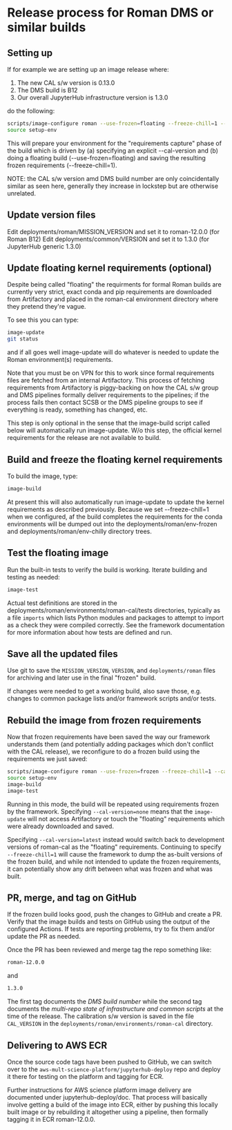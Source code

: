 # Release process for Roman DMS or similar builds

## Setting up

If for example we are setting up an image release where:

   1. The new CAL s/w version is 0.13.0
   2. The DMS build is B12
   3. Our overall JupyterHub infrastructure version is 1.3.0

do the following:

```bash
scripts/image-configure roman --use-frozen=floating --freeze-chill=1 --cal-version=0.13.0
source setup-env
```

This will prepare your environment for the "requirements capture" phase of the
build which is driven by (a) specifying an explicit --cal-version and (b) doing
a floating build (--use-frozen=floating) and saving the resulting frozen requirements
(--freeze-chill=1).

NOTE: the CAL s/w version amd DMS build number are only coincidentally similar as
seen here,  generally they increase in lockstep but are otherwise unrelated.


## Update version files

Edit deployments/roman/MISSION_VERSION  and set it to roman-12.0.0  (for Roman B12)
Edit deployments/common/VERSION  and set it to 1.3.0  (for JupyterHub generic 1.3.0)

## Update floating kernel requirements (optional)

Despite being called "floating" the requirments for formal Roman builds are currently very
strict,  exact conda and pip requirements are downloaded from Artifactory and placed in the
roman-cal environment directory where they pretend they're vague.

To see this you can type:

```bash
image-update
git status
```

and if all goes well image-update will do whatever is needed to update the Roman environment(s) requirements.

Note that you must be on VPN for this to work since formal requirements files
are fetched from an internal Artifactory.  This process of fetching
requirements from Artifactory is piggy-backing on how the CAL s/w group and DMS
pipelines formally deliver requirements to the pipelines; if the process fails
then contact SCSB or the DMS pipeline groups to see if everything is ready,
something has changed, etc.

This step is only optional in the sense that the image-build script called below will
automatically run image-update.  W/o this step,  the official kernel requirements for
the release are not available to build.

## Build and freeze the floating kernel requirements

To build the image,  type:

```bash
image-build
```

At present this will also automatically run image-update to update the kernel requirements
as described previously.  Because we set --freeze-chill=1 when we configured,  af the
build completes the requirements for the conda environments will be dumped out into the
deployments/roman/env-frozen and deployments/roman/env-chilly directory trees.

## Test the floating image

Run the built-in tests to verify the build is working.  Iterate building and testing
as needed:

```bash
image-test
```

Actual test definitions are stored in the deployments/roman/environments/roman-cal/tests directories,  typically as a file `imports` which lists Python modules and packages to attempt to import as a check they were compiled correctly.  See the framework documentation for more information about how tests are defined and run.

## Save all the updated files

Use git to save the `MISSION_VERSION`, `VERSION`, and `deployments/roman` files for archiving
and later use in the final "frozen" build.

If changes were needed to get a working build,  also save those,  e.g.  changes to
common package lists and/or framework scripts and/or tests.

## Rebuild the image from frozen requirements

Now that frozen requirements have been saved the way our framework understands them (and
potentially adding packages which don't conflict with the CAL release),  we reconfigure
to do a frozen build using the requirements we just saved:

```bash
scripts/image-configure roman --use-frozen=frozen --freeze-chill=1 --cal-version=none
source setup-env
image-build
image-test
```

Running in this mode,  the build will be repeated using requirements frozen by the
framework.   Specifying `--cal-version=none` means that the `image-update` will not access Artifactory or touch the "floating" requirements which were already downloaded and saved.

Specifying `--cal-version=latest` instead would switch back to development versions of
roman-cal as the "floating" requirements.  Continuing to specify `--freeze-chill=1` will cause the framework to dump the as-built versions of the frozen build,  and while not intended to update the frozen requirements,  it can potentially show any drift between what was frozen and what was built.

## PR, merge, and tag on GitHub

If the frozen build looks good,  push the changes to GitHub and create a PR.  Verify that the image builds and tests on GitHub using the output of the configured Actions.
If tests are reporting problems,  try to fix them and/or update the PR as needed.

Once the PR has been reviewed and merge tag the repo something like:

```bash
roman-12.0.0
```

and

```bash
1.3.0
```

The first tag documents the *DMS build number* while the second tag documents the
*multi-repo state of infrastructure and common scripts* at the time of the release.
The calibration s/w version is saved in the file `CAL_VERSION` in the `deployments/roman/environments/roman-cal` directory.

## Delivering to AWS ECR

Once the source code tags have been pushed to GitHub, we can switch over to the
`aws-mult-science-platform/jupyterhub-deploy` repo and deploy it there for testing
on the platform and tagging for ECR.

Further instructions for AWS science platform image delivery are documented
under jupyterhub-deploy/doc. That process will basically involve getting a build of the image into ECR, either by pushing this locally built image or by rebuilding it
altogether using a pipeline,  then formally tagging it in ECR roman-12.0.0.
